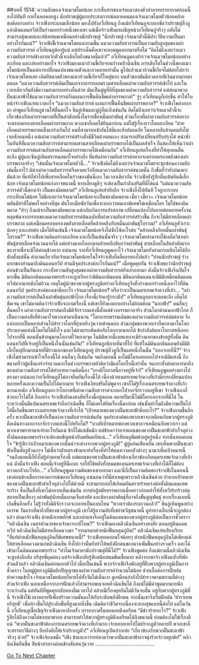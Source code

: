 ##บทที่ 1514: ความลับของเจ้าแมวขโมยน้อย
การสื่อสารของเจ้าแมวสองตัวทำลายบรรยากาศก่อนนี้ลงไปทันที
ภายในหอคอยสูง นักปราชญ์ผู้มากประสบการณ์หลายคนมองเจ้าแมวขโมยตัวน้อยคล้ายขบคิดบางอย่าง
จ้าวเฟิงกระแอมเล็กน้อย มองไปยังอวี่เทียนอู
ถึงแม้อวี่เทียนอูจะบอกชัดว่าปราชญ์ลิ่วอูแห่งดินแดนทวีปเป็นร่างแยกร่างหนึ่งของเขา แต่เมื่อจ้าวเฟิงมาเผชิญหน้าอวี่เทียนอู่จริงๆ กลับไม่สามารถคุ้นเคยและสนิทสนมเหมือนอย่างนักปราชญ์
“นักปราชญ์ เจ้าแมวตัวนี้มีประวัติความเป็นมาอย่างไรกันแน่?”
จ้าวเฟิงชี้เจ้าแมวขโมยและถามขึ้น
แมวความลับสวรรค์เป็นความลับสูงสุดของเผ่าความลับสวรรค์ อวี่เทียนอูต้องรู้แน่ แต่ประเด็นคือเขาจะยอมพูดออกมาหรือไม่
“คิดไม่ถึงเลยว่าแมวความลับสวรรค์ข้างกายเจ้าตัวนี้จะเติบโตถึงขนาดนี้แล้ว!”
อวี่เทียนอูมองสำรวจเจ้าแมวขโมยน้อยอย่างละเอียด และเอ่ยอย่างตกใจ
จ้าวเฟิงมองแมวอ้วนขี้เกียจบนร่างหลิวฉินซิน การเติบโตในช่วงนี้ของแมวขโมยน้อยเป็นแค่การเปลี่ยนแปลงขนาดตัวและลวดลายเท่านั้น ดูไปแล้วแมวอ้วนขี้เกียจไม่ด้อยไปกว่าเจ้าแมวขโมยเลย
เดิมทีขนาดตัวของแมวอ้วนขี้เกียจก็ใหญ่มาก บนตัวของมันมีลวดลายสีเงินมากมายมาตลอด
“แมวความลับสวรรค์เดิมเป็นผลจากการหลอมรวมสายเลือดเผ่าความลับสวรรค์เข้าไป และในเวลาเดียวกันยังมีความสามารถอย่างอื่นด้วย มันเป็นคู่หูที่ดีที่สุดของเผ่าความลับสวรรค์ แต่ต่อมาพวกฝืนชะตาฟ้าใช้แมวความลับสวรรค์กับแผนการฟื้นคืนชีพเผ่าบรรพกาล!”
จู่ๆ อวี่เทียนอูก็เอ่ยขึ้น ทำให้ใบหน้าจ้าวเฟิงฉายแววตกใจ
“แมวความลับสวรรค์ แผนการฟื้นคืนชีพเผ่าบรรพกาล?”
จ้าวเฟิงโพล่งออกมา
คำพูดอวี่เทียนอูชวนให้ตื่นตกใจ ซินอู๋เหินและมู่กู่ก็ตะลึงเช่นกัน คิดไม่ถึงเลยว่าเจ้าแมวตัวนี้จะเกี่ยวข้องกับเผ่าบรรพกาลที่เป็นลำดับหนึ่งในรายชื่อหมื่นเผ่าพันธุ์
ส่วนเรื่องที่เผ่าความลับสวรรค์อยากจะครอบครองสายเลือดเผ่าบรรพกาล พวกเขาก็เคยได้ยินมาก่อน แต่ไม่รู้เรื่องราวโดยละเอียด
“สายเลือดเผ่าบรรพกาลแข็งแกร่งเกินไป คนที่สามารถเข้ากันได้ดีและยังปลอดภัย ในหลายสิบล้านคนยังไม่เจอสักคนหนึ่ง แต่เผ่าความลับสวรรค์สร้างสิ่งมีชีวิตด้วยตนเอง สามารถปรับเปลี่ยนปรับปรุงได้ หนำซ้ำในทันทีที่แมวความลับสวรรค์สามารถผสานสายเลือดเผ่าบรรพกาลได้เป็นผลสำเร็จ ก็แสดงให้เห็นว่าเผ่าความลับสวรรค์ผสานกับสายเลือดเผ่าบรรพกาลได้เหมือนกัน”
อวี่เทียนอูเอ่ยเรื่องที่ทำให้ทุกคนตื่นตะลึง
มู่กู่และซินอู๋เหินตระหนกตกใจอย่างยิ่ง ที่แท้เผ่าความลับสวรรค์อยากจะครอบครองพลังของเผ่าบรรพกาลจริงๆ
“เช่นนั้นเจ้าแมวขโมยตัวนี้…”
จ้าวเฟิงคิดไม่ถึงเลยว่าเจ้าแมวขโมยจะซุกซ่อนความลับเช่นนี้เอาไว้
มิน่าเผ่าความลับสวรรค์จึงคาดหวังกับแมวความลับสวรรค์ขนาดนั้น ถึงขั้นที่ว่ายังบ่มเพาะมันด้วย ที่แท้ก็ทำไปเพื่อสายเลือดในร่างของมันนี่เอง
ในเวลาเดียวกัน จ้าวเฟิงยังรู้สึกตื่นเต้นยินดีเล็กน้อย เจ้าแมวขโมยน้อยเก่งกาจขนาดนี้ หากเลี้ยงดูดีๆ จะต้องเป็นกำลังเสริมที่ดีได้แน่
“แต่แมวความลับสวรรค์ตัวนี้ของเจ้า เป็นของผิดพลาด!”
อวี่เทียนอูเอ่ยสำทับอีก
จ้าวเฟิงอึ้งไปทันที ใจถูกกระทบกระเทือนไม่น้อย ไม่นึกเลยว่าเจ้าแมวขโมยน้อยจะเป็นของผิดพลาด
เมี้ยว เมี้ยว~
เจ้าแมวขโมยน้อยพลันมีท่าทีไม่พอใจอย่างที่สุด มันโบกมือพัลวันเพื่อจะบอกว่าตนเองพิเศษไม่เหมือนใคร ไม่ใช่ของผิดพลาด
“ฮ่าๆ ถึงแม้จะเป็นของผิดพลาด แต่กลับเกิดการแปรสภาพ เปลี่ยนแปลงไปหลายต่อหลายครั้งจนหลุดพ้นจากกรอบของแมวความลับสวรรค์ต้นฉบับที่เผ่าความลับสวรรค์สร้างขึ้น ถึงจะไม่มีสายเลือดเผ่าบรรพกาล แต่เหมือนครอบครองพลังสายเลือดที่คล้ายคลึงกับหมื่นเผ่าพันธุ์โบราณ!”
อวี่เทียนอูหัวเราะน้อยๆ และเอ่ยต่อ
เมื่อได้ยินเช่นนี้ เจ้าแมวขโมยน้อยจึงไม่ซักไซ้อะไรต่อ
“คล้ายคลึงกับหมื่นเผ่าพันธุ์โบราณ?”
จ้าวเฟิงหวนคิดอย่างละเอียด และก็เป็นเช่นนั้นจริง ๆ
เจ้าแมวขโมยสามารถใช้เคล็ดวิชาเผ่าพันธุ์สายเลือดจำนวนมากได้ แต่อย่างมากก็ออกมาคล้ายคลึงสิบกว่าเผ่าพันธุ์ สายเลือดในสิบลำดับแรกของรายชื่อจะมีได้ค่อนข้างยาก
แน่นอน จากที่อวี่เทียนอูพูดเอาไว้ เจ้าแมวขโมยยังสามารถเติบโตได้อีก
นับตั้งแต่นั้น คำถามเกี่ยวกับเจ้าแมวขโมยน้อยในใจจ้าวเฟิงก็คลี่คลายลงไปแล้ว
“ท่านนักปราชญ์ ร่างแยกของท่านมาถึงดินแดนทวีป ท่านมีจุดประสงค์อะไรกันแน่?”
เมื่อพูดคุยกัน จ้าวเฟิงพบว่านักปราชญ์ค่อนข้างเป็นกันเอง กระทั่งความลับสูงสุดของเผ่าความลับสวรรค์ยังเล่าออกมา ดังนั้นจ้าวเฟิงจึงเปิดใจมากขึ้น
มิตินอกดินแดนเทพรกร้างจะถูกเรียกว่ามิตินอกดินแดน มิตินอกดินแดนจะมีมิติเหมือนดินแดนทวีปมากมายนับไม่ถ้วน
เหตุใดผู้นำของพวกผู้ทรงภูมิอย่างอวี่เทียนอูจึงทิ้งร่างแยกร่างหนึ่งเอาไว้ที่ดินแดนทวีป จุดประสงค์ของเขาคืออะไร เจ้าแมวขโมยน้อย? หรือว่าจะเป็นเนตรเทพเจ้าดวงที่เก้า…
“เผ่าความลับสวรรค์เป็นถึงเผ่าพันธุ์นอกฟ้าไกล เรื่องนี้เจ้าคงรู้กระมัง!”
อวี่เทียนอูออกจะตกตะลึง เห็นได้ชัดเจน เขาไม่คาดคิดว่าจ้าวเฟิงจะถามเรื่องนี้ แต่เขาก็ยังคงตอบอย่างไม่อ้อมค้อม
“นอกฟ้า!”
คนอื่นๆ ตื่นตกใจ
เผ่าความลับสวรรค์มาถึงมิติจักรวาลแห่งนี้ตั้งแต่ช่วงบรรพกาลจริง
ส่วนโลกด้านนอกฟ้าไกล ก็เป็นความสงสัยที่ค้างคาใจพวกเขามาเนิ่นนาน
“โลกอารยธรรมเดิมของเผ่าความลับสวรรค์ล่มสลาย จึงแบ่งออกเป็นหลายส่วนไปสำรวจโลกที่ยุ่งเหยิงวุ่นวายด้านนอก ส่วนกลุ่มของพวกเราก็ตกลงมาในโลกประหลาดแห่งนี้โดยไม่ได้ตั้งใจ และไม่สามารถติดต่อกับโลกภายนอกได้ ข้ากำลังค้นหาโอกาสหนีออกไปจากที่นี่ ตอนนั้นข้าอนุมานโอกาสไว้หลายจุด ในมิติพวกนี้เลยแทบจะมีร่างแยกของข้าอยู่ทั้งนั้น ดินแดนทวีปที่เจ้าอยู่ก็เป็นหนึ่งในนั้นเช่นกัน!”
อวี่เทียนอูอธิบายที่มาที่ไป
ที่แท้ในมิตินอกดินแดนยังมีมิติเล็กใหญ่อีกมากมายที่มีร่างแยกของอวี่เทียนอูอยู่ ปราชญ์ลิ่วอูก็เป็นแค่หนึ่งในนั้น
“ออกจากที่นี่?”
จ้าวเฟิงไม่สามารถเข้าใจเรื่องนี้ได้ คนอื่นๆ ก็เช่นกัน
จนถึงตอนนี้ คงไม่มีใครเคยออกไปจากมิติแห่งนี้ ถึงขนาดที่ว่าผู้แข็งแกร่งจำนวนมากในช่วงบรรพกาลยังคิดว่ามีแค่โลกใบนี้เท่านั้น จนกระทั่งต่อมาการมาถึงของเผ่าความลับสวรรค์ได้ทำลายความคิดนี้ลง
“บางทีโอกาสนี้อาจอยู่ที่เจ้า!”
อวี่เทียนอูพูดอย่างตรงไปตรงมา
แน่นอนว่าอวี่เทียนอูก็ไม่อาจยืนยันเรื่องนี้ได้ เนื่องด้วยเนตรเทพเจ้าดวงที่เก้ามีการเปลี่ยนแปลงหลายครั้งและความเป็นไปได้มากมาย
จ้าวเฟิงเงียบขรึมไม่พูดจา เขาก็ไม่รู้เรื่องเนตรเทพเจ้าดวงที่เก้ามากมายนัก
อวี่เทียนอูบอกว่าโอกาสที่เผ่าความลับสวรรค์จะออกไปจากจักรวาลอยู่ที่เขา จ้าวเฟิงเองก็ช่วยอะไรไม่ได้
อีกอย่าง จ้าวเฟิงยังคงสงสัยเรื่องนี้อยู่ตลอด
หลายปีมานี้ไม่มีใครออกจากที่นี่ได้ ในระหว่างนั้นมีแปดเนตรเทพเจ้าถือกำเนิดขึ้น ก็ไม่เคยได้ยินเรื่องนี้มาก่อน เช่นนั้นทำไมถึงมีความเป็นไปได้นี้เกิดขึ้นเพราะเนตรเทพเจ้าดวงที่เก้าได้
“เป้าหมายของพวกฝืนชะตาฟ้าคืออะไร?”
จ้าวเฟิงถามขึ้นอีกครั้ง
พวกฝืนชะตาฟ้าก็เป็นเผ่าความลับสวรรค์เช่นกัน จุดประสงค์ของพวกเขาจะเหมือนกับพวกผู้ทรงภูมิคือเดินทางออกจากจักรวาลแห่งนี้ไปหรือไม่?
“บางทีเป้าหมายของพวกเขาอาจเหมือนกับพวกเรา แต่พวกเขาพยายามจะทำอะไรกันแน่ ข้าก็ไม่แน่ชัดนัก แต่ข้าเดาว่าหากแผนของพวกฝืนชะตาฟ้าสำเร็จลุล่วง ทั้งดินแดนเทพรกร้างจะต้องเผชิญหน้ากับมหันตภัยแน่…”
อวี่เทียนอูพึมพำอยู่ครู่หนึ่ง จากนั้นทอดถอนใจ
“ข้ารู้สึกว่าเป้าหมายของพวกนั้นน่าจะต่างจากพวกผู้ทรงภูมิ!”
มู่กู่แค่นเสียงเย็น
เขาเห็นพวกฝืนชะตาฟ้าเป็นศัตรูตัวฉกาจ ไม่เชื่อว่าฝ่ายตรงข้ามจะทำเรื่องที่ทำให้คนหวาดกลัวต่างๆ นานาเพื่อเป้าหมายนี้
“จนถึงตอนนี้ก็ยังไม่รู้คำตอบเรื่องนี้ แต่แผนของพวกฝืนชะตาฟ้าต้องเกี่ยวข้องกับเนตรเทพเจ้าดวงที่เก้าแน่ ดังนั้นจ้าวเฟิง ตอนนี้เจ้าอยู่ที่นี่เถอะ รอให้ใช้พลังทั้งหมดของเนตรเทพเจ้าดวงที่เก้าได้ก็ไม่ต้องหวาดกลัวอะไรอีก…”
อวี่เทียนอูพูดความคิดของเขาออกมา
และนี่ก็เป็นความคิดของจ้าวเฟิงในตอนนี้ เขาค่อนข้างเชื่อการคาดการณ์ของอวี่เทียนอู แน่นอนว่าก็มีสาเหตุเพราะหลิวฉินซินด้วย
ถ้าหากเป้าหมายของพวกฝืนชะตาฟ้าสำเร็จลุล่วงไปได้ด้วยดี จะสามารถก่อให้เกิดมหันตรายร้ายแรงต่อทั้งดินแดนเทพรกร้าง ซึ่งเป็นสิ่งที่เขาไม่อยากเห็นเช่นกัน
การต่อสู้สมัยบรรพกาลเมื่อคราวก่อนทำให้ทั้งทวีปรกร้างล่มสลายเป็นเสี่ยงๆ เผ่าพันธุ์นับหมื่นบาดเจ็บสาหัส และมีบางเผ่าพันธุ์ที่อาจถึงขั้นสูญพันธุ์
หากเรื่องแบบนี้เกิดขึ้นอีกครั้ง ไม่รู้ว่าทั้งมิติจักรวาลจะกลายเป็นแบบไหน
“พวกเราต้องรบกวนแล้ว!”
ซินอู๋เหินพูดอย่างเคารพ
วันแรกที่มาถึงที่ของพวกผู้ทรงภูมิ เขาได้รู้ความลับที่เขย่าขวัญขนาดนี้ ดูท่าทางเลือกนี้จะถูกต้องแล้ว
ต่อมาจ้าวเฟิง ตำหนักเทพยักษ์ และเผ่าแสงจึงอยู่ในดินแดนของพวกผู้ทรงภูมิต่อเป็นการชั่วคราว
“หลิวฉินซิน เนตรทำนายของเจ้ามาจากที่ไหน?”
จ้าวเฟิงมองหลิวฉินซินอย่างสงสัย
ตอนอยู่ดินแดนทวีป หลิวฉินซินไม่มีสายเลือดดวงตา
“จากมรดกตำหนักฟั่นหลุนกู่อิน!”
หลิวฉินซินเอ่ยเสียงเรียบ
“ที่แท้ตำหนักฟั่นหลุนกู่อินก็พิเศษขนาดนี้!”
จ้าวเฟิงทอดถอนใจน้อยๆ
ตำหนักฟั่นหลุนกู่อินไม่เพียงแต่ให้สายเลือดดวงตาแก่หลิวฉินซิน ยิ่งไปกว่านั้นยังทำให้พลังฝึกตนของนางเพิ่มขึ้นอย่างรวดเร็ว และได้เข้ามาในดินแดนเทพรกร้าง
“ทำไมเจ้ามาหานักปราชญ์ที่นี่ได้?”
จ้าวเฟิงพูดต่อ
ถึงแม้ยามนี้หลิวฉินซินจะสูงส่งลึกลับ บริสุทธิ์ผุดผ่อง แต่จ้าวเฟิงกลับรู้สึกสนิทสนมชิดเชื้อมาก
หลังจากพาจ้าวเฟิงมาถึงที่พักส่วนตัวแล้ว หลิวฉินซินค่อยแยกตัวไป
เมื่อเป็นเช่นนี้ พวกจ้าวเฟิงจึงพักอยู่ที่ฝั่งพวกผู้ทรงภูมิเป็นการชั่วคราว
ในหมู่ผู้ทรงภูมิมีผลึกปัญญาของเผ่าความลับสวรรค์จำนวนไม่น้อย ช่วยเอื้อต่อการฝึกฝนทำความเข้าใจ
เจ้าแมวขโมยน้อยก็หายไปทั้งวันไม่เห็นเงา ดูเหมือนกำลังไปสำรวจตามสถานที่ต่างๆ
ส่วนจ้าวเฟิง นอกเหนือจากการฝึกแล้วก็สามารถพบเจอหลิวฉินซินได้
ถึงแม้ไม่มีคำพูดมากมายนักระหว่างกัน แต่ทันทีที่พูดคุยกลับหลงลืมเวลาไป คล้ายมีเรื่องคุยกันไม่มีวันจบสิ้น
อยู่กับพวกผู้ทรงภูมิที่นี่ จ้าวเฟิงใช้เวลาหลายปีเพื่อสร้างความมั่นคงให้กับระดับพลังฝึกตน
จากนั้นเขาจึงเริ่มฝึกฝน ‘ตำราเทพบริสุทธิ์’ เพื่อก้าวขึ้นไปสู่ระดับขั้นที่สูงมากยิ่งขึ้น
เดิมคิดว่าชีวิตจากนี้คงจะสงบสุขแบบนี้ต่อไป
แต่ในวันนี้ อวี่เทียนอูเชื้อเชิญจ้าวเฟิงมาหาอีกครั้ง
บรรยากาศในหอคอยตึงเครียด
“มีข่าวร้ายอะไร?”
จ้าวเฟิงรู้สึกได้ถึงความไม่ชอบมาพากล
สามารถทำให้พวกผู้ทรงภูมิตึงเครียดได้ถึงขนาดนี้ ย่อมต้องไม่ใช่เรื่องดีแน่
“พวกฝืนชะตาฟ้าต้องการเนตรเทพเจ้าดวงที่เก้ามาก เจ้าหลบหายไปไม่ปรากฏตัวหลายปี พวกเขาก็จะสรรหาวิธีต่างๆ บีบบังคับให้เจ้าปรากฏตัว!”
อวี่เทียนอูเปิดปากเอ่ย
“เกี่ยวข้องกับพวกฝืนชะตาฟ้าจริงๆ ด้วย!”
จ้าวเฟิงจ้องเขม็ง
“เฟิง ข้าและอาจารย์คาดว่าพวกฝืนชะตาฟ้าอาจมุ่งร้ายจ้าวหยูเฟย!”
หลิวฉินซินยืนขึ้น สีหน้าท่าทางค่อนข้างสับสนวุ่นวาย
........................................


[Go To Next Chapter]( ./371.md)